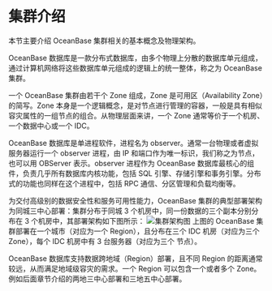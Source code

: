# 集群介绍

本节主要介绍 OceanBase 集群相关的基本概念及物理架构。

OceanBase 数据库是一款分布式数据库，由多个物理上分散的数据库单元组成，通过计算机网络将这些数据库单元组成的逻辑上的统一整体，称之为 OceanBase 集群。

一个 OceanBase 集群由若干个 Zone 组成，Zone 是可用区（Availability Zone）的简写。Zone 本身是一个逻辑概念，是对节点进行管理的容器，一般是具有相似容灾属性的一组节点的组合。从物理层面来讲，一个 Zone 通常等价于一个机房、一个数据中心或一个 IDC。

OceanBase 数据库是单进程软件，进程名为 observer。通常一台物理或者虚拟服务器运行一个 observer 进程，由 IP 和端口作为唯一标识，我们称之为节点，也可以用 OBServer 表示。observer 进程作为 OceanBase 数据库最核心的组件，负责几乎所有数据库内核功能，包括 SQL 引擎、存储引擎和事务引擎。分布式的功能也同样在这个进程中，包括 RPC 通信、分区管理和负载均衡等。

为交付高级别的数据安全性和服务可用性能力，OceanBase 集群的典型部署架构为同城三中心部署：集群分布于同城 3 个机房中，同一份数据的三个副本分别分布在 3 个机房中，其部署架构如下图所示：
![集群架构图](https://obbusiness-private.oss-cn-shanghai.aliyuncs.com/doc/img/observer-enterprise/V4.0.0/user-guide/cluster-architeture.png)
上图的 OceanBase 集群部署在一个城市（对应为一个 Region），且分布在三个 IDC 机房（对应为三个 Zone），每个 IDC 机房中有 3 台服务器（对应为三个 节点）。

OceanBase 数据库支持数据跨地域（Region）部署，且不同 Region 的距离通常较远，从而满足地域级容灾的需求。一个 Region 可以包含一个或者多个 Zone。例如后面章节介绍的两地三中心部署和三地五中心部署。
